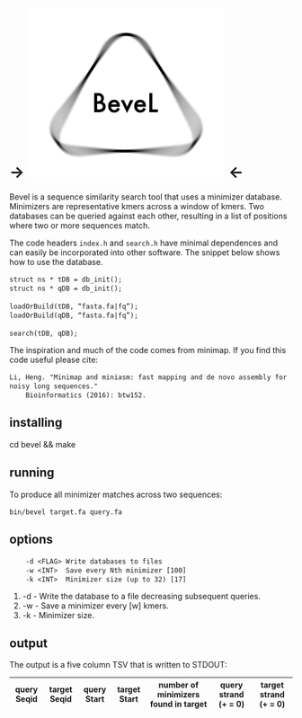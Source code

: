 # -> <img src="https://github.com/zeeev/bevel/blob/master/images/logo.png" width="350"> <-

Bevel is a sequence similarity search tool that uses a minimizer database.  Minimizers are representative kmers across a window of kmers.  Two databases can be queried against each other, resulting in a list of positions where two or more sequences match. 

The  code headers ```index.h``` and ```search.h``` have minimal dependences and can easily be incorporated into other software.  The snippet below shows how to use the database.

```
struct ns * tDB = db_init();
struct ns * qDB = db_init();

loadOrBuild(tDB, “fasta.fa|fq”);
loadOrBuild(qDB, “fasta.fa|fq”);

search(tDB, qDB);
```

The inspiration and much of the code comes from minimap.  If you find this code useful please cite:
```
Li, Heng. "Minimap and miniasm: fast mapping and de novo assembly for noisy long sequences." 
    Bioinformatics (2016): btw152.
```

## installing 
cd bevel && make

## running

To produce all minimizer matches across two sequences:

```
bin/bevel target.fa query.fa
```

## options 

```
    -d <FLAG> Write databases to files
    -w <INT>  Save every Nth minimizer [100]
    -k <INT>  Minimizer size (up to 32) [17]
```

1. -d - Write the database to a file decreasing subsequent queries.
2. -w - Save a minimizer every [w] kmers.
3. -k - Minimizer size.  

## output

The output is a five column TSV that is written to STDOUT:




|  query Seqid | target Seqid  | query Start | target Start | number of minimizers found in target  | query strand (+ = 0) | target strand (+ = 0)| 
| ------------ | ------------- | ----------- | ------------ | --------------------------------------| -------------------- | -------------------- | 


 
